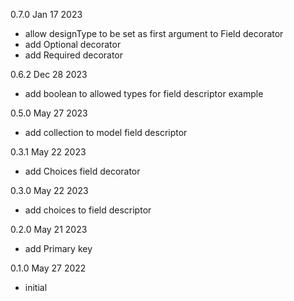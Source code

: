 
0.7.0 Jan 17 2023
- allow designType to be set as first argument to Field decorator
- add Optional decorator
- add Required decorator

0.6.2 Dec 28 2023
- add boolean to allowed types for field descriptor example

0.5.0 May 27 2023
- add collection to model field descriptor

0.3.1 May 22 2023
- add Choices field decorator

0.3.0 May 22 2023
- add choices to field descriptor

0.2.0 May 21 2023
- add Primary key

0.1.0 May 27 2022
- initial



